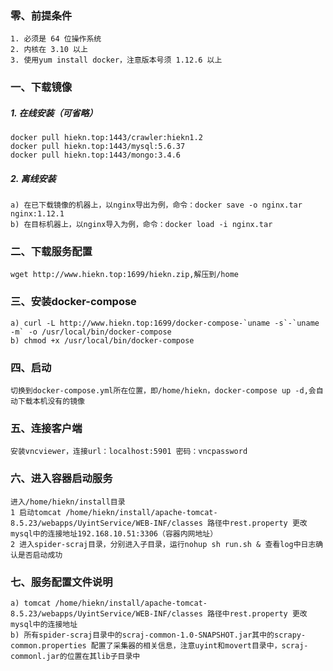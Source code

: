 ### 零、前提条件
    1. 必须是 64 位操作系统
    2. 内核在 3.10 以上
    3. 使用yum install docker，注意版本号须 1.12.6 以上
### 一、下载镜像
##### 1. 在线安装（可省略）
	docker pull hiekn.top:1443/crawler:hiekn1.2
	docker pull hiekn.top:1443/mysql:5.6.37
	docker pull hiekn.top:1443/mongo:3.4.6
##### 2. 离线安装
	a) 在已下载镜像的机器上，以nginx导出为例，命令：docker save -o nginx.tar nginx:1.12.1
	b) 在目标机器上，以nginx导入为例，命令：docker load -i nginx.tar
### 二、下载服务配置
    wget http://www.hiekn.top:1699/hiekn.zip,解压到/home
### 三、安装docker-compose
	a) curl -L http://www.hiekn.top:1699/docker-compose-`uname -s`-`uname -m` -o /usr/local/bin/docker-compose
    b) chmod +x /usr/local/bin/docker-compose
### 四、启动
    切换到docker-compose.yml所在位置，即/home/hiekn，docker-compose up -d,会自动下载本机没有的镜像
### 五、连接客户端
    安装vncviewer，连接url：localhost:5901 密码：vncpassword
    
### 六、进入容器启动服务
    进入/home/hiekn/install目录
    1 启动tomcat /home/hiekn/install/apache-tomcat-8.5.23/webapps/UyintService/WEB-INF/classes 路径中rest.property 更改mysql中的连接地址192.168.10.51:3306（容器内网地址）
    2 进入spider-scraj目录，分别进入子目录，运行nohup sh run.sh & 查看log中日志确认是否启动成功
    
### 七、服务配置文件说明
    a) tomcat /home/hiekn/install/apache-tomcat-8.5.23/webapps/UyintService/WEB-INF/classes 路径中rest.property 更改mysql中的连接地址
    b) 所有spider-scraj目录中的scraj-common-1.0-SNAPSHOT.jar其中的scrapy-common.properties 配置了采集器的相关信息，注意uyint和movert目录中，scraj-commonl.jar的位置在其lib子目录中